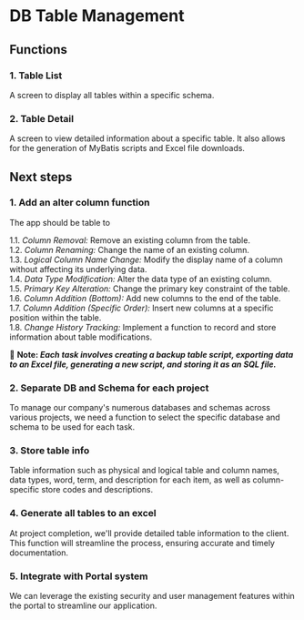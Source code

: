 # DB Table Management
## Functions
### 1. Table List
A screen to display all tables within a specific schema.
### 2. Table Detail
A screen to view detailed information about a specific table. It also allows for the generation of MyBatis scripts and Excel file downloads.

## Next steps
### 1. Add an alter column function

The app should be table to 

1.1. <em>Column Removal:</em> Remove an existing column from the table.<br/>
1.2. <em>Column Renaming:</em> Change the name of an existing column.<br/>
1.3. <em>Logical Column Name Change:</em> Modify the display name of a column without affecting its underlying data.<br/>
1.4. <em>Data Type Modification:</em> Alter the data type of an existing column.<br/>
1.5. <em>Primary Key Alteration:</em> Change the primary key constraint of the table.<br/>
1.6. <em>Column Addition (Bottom):</em> Add new columns to the end of the table.<br/>
1.7. <em>Column Addition (Specific Order):</em> Insert new columns at a specific position within the table.<br/>
1.8. <em>Change History Tracking:</em> Implement a function to record and store information about table modifications.<br/>

:memo: **Note: <em>Each task involves creating a backup table script, exporting data to an Excel file, generating a new script, and storing it as an SQL file.</em>**

### 2. Separate DB and Schema for each project
To manage our company's numerous databases and schemas across various projects, we need a function to select the specific database and schema to be used for each task.
### 3. Store table info
Table information such as physical and logical table and column names, data types, word, term, and description for each item, as well as column-specific store codes and descriptions.
### 4. Generate all tables to an excel
At project completion, we'll provide detailed table information to the client. This function will streamline the process, ensuring accurate and timely documentation.
### 5. Integrate with Portal system
We can leverage the existing security and user management features within the portal to streamline our application.

